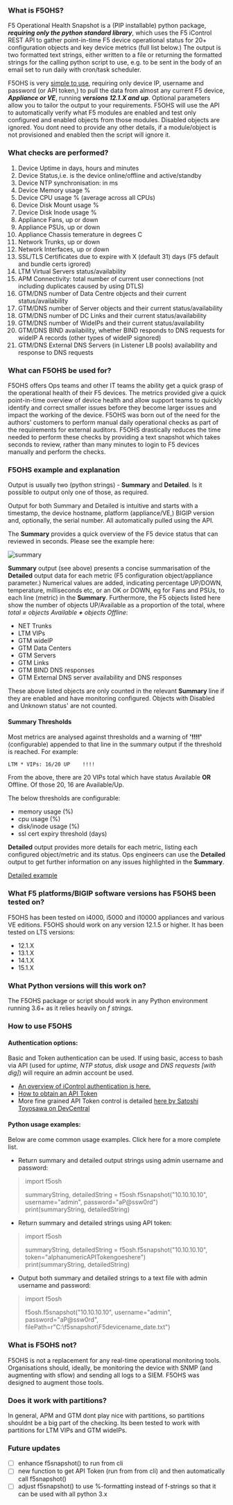 
### What is F5OHS?
F5 Operational Health Snapshot is a (PIP installable) python package, __*requiring only the python standard library*__, which uses the 
F5 iControl REST API to gather point-in-time F5 device operational status for 20+ configuration objects and key device metrics (full list below.) The output is two formatted text strings, either written to a file or returning the formatted strings for the calling python script to use, e.g. to be sent in the body of an email set to run daily with cron/task scheduler.
 

F5OHS is very [simple to use](https://github.com/cloudsecuritynz/f5ohs/blob/main/README.md#how-to-use-f5ohs), requiring only device IP, username and password (or API token,) to pull the data from almost any current F5 device, __*Appliance or VE*__, running __*versions 12.1.X and up*__. Optional parameters allow you to tailor the output to your requirements. 
F5OHS will use the API to automatically verify what F5 modules are enabled and test only configured and enabled objects from those modules. Disabled objects are ignored. You dont need to provide any other details, if a module/object is not provisioned and enabled then the script will ignore it. 

### What checks are performed?
1. Device Uptime in days, hours and minutes
1. Device Status,i.e. is the device online/offline and active/standby
1. Device NTP synchronisation: in ms
1. Device Memory usage %
1. Device CPU usage % (average across all CPUs)
1. Device Disk Mount usage %
1. Device Disk Inode usage %
1. Appliance Fans, up or down
1. Appliance PSUs, up or down
1. Appliance Chassis temerature in degrees C
1. Network Trunks, up or down 
1. Network Interfaces, up or down
1. SSL/TLS Certificates due to expire with X (default 31) days (F5 default and bundle certs igrored)
1. LTM Virtual Servers status/availability
1. APM Connectivity: total number of current user connections (not including duplicates caused by using DTLS)
1. GTM/DNS number of Data Centre objects and their current status/availability
1. GTM/DNS number of Server objects and their current status/availability
1. GTM/DNS number of DC Links and their current status/availability
1. GTM/DNS number of WideIPs and their current status/availability
1. GTM/DNS BIND availability, whether BIND responds to DNS requests for wideIP A records (other types of wideIP signored)
1. GTM/DNS External DNS Servers (in Listener LB pools) availability and response to DNS requests

### What can F5OHS be used for?
F5OHS offers Ops teams and other IT teams the ability get a quick grasp of the operational health of their F5 devices. The metrics provided give a quick point-in-time overview of device health and allow support teams to quickly identify and correct smaller issues before they become larger issues and impact the working of the device. F5OHS was born out of the need for the authors' customers to perform manual daily operational checks as part of the requirements for external auditors. F5OHS drastically reduces the time needed to perform these checks by providing a text snapshot which takes seconds to review, rather than many minutes to login to F5 devices manually and perform the checks. 

### F5OHS example and explanation
Output is usually two (python strings) - **Summary** and **Detailed**. Is it possible to output only one of those, as required.

Output for both Summary and Detailed is intuitive and starts with a timestamp, the device hostname, platform (appliance/VE,) BIGIP version and, optionally, the serial number. All automatically pulled using the API. 

The **Summary** provides a quick overview of the F5 device status that can reviewed in seconds. Please see the example here:

![summary](/images/f5ohs_summary.png "Summary Output")

**Summary** output (see above) presents a concise summarisation of the **Detailed** output data for each metric (F5 configuration object/appliance parameter.) 
Numerical values are added, indicating percentage UP/DOWN, temperature, milliseconds etc, or an OK or DOWN, eg for Fans and PSUs, to each line (metric) in the **Summary**.
Furthermore, the F5 objects listed here show the number of objects UP/Available as a proportion of the total, where *total **=** objects Available **+** objects Offline*:
* NET Trunks 
* LTM VIPs 
* GTM wideIP 
* GTM Data Centers 
* GTM Servers 
* GTM Links 
* GTM BIND DNS responses
* GTM External DNS server availability and DNS responses

These above listed objects are only counted in the relevant **Summary** line if they are enabled and have monitoring configured. Objects with Disabled and Unknown status' are not counted.    

#### Summary Thresholds
Most metrics are analysed against thresholds and a warning of **'!!!!'** (configurable) appended to that line in the summary output if the threshold is reached. 
For example:
```
LTM * VIPs: 16/20 UP 	!!!!
```
From the above, there are 20 VIPs total which have status Available **OR** Offline. Of those 20, 16 are Available/Up.

The below thresholds are configurable:
* memory usage (%)
* cpu usage (%)
* disk/inode usage (%)
* ssl cert expiry threshold (days)


**Detailed** output provides more details for each metric, listing each configured object/metric and its status. Ops engineers can use the **Detailed** output to get further information on any issues highlighted in the **Summary**.

[Detailed example](/images/f5ohs_detailed.png "Detailed Output")



### What F5 platforms/BIGIP software versions has F5OHS been tested on?
F5OHS has been tested on i4000, i5000 and i10000 appliances and various VE editions.
F5OHS should work on any version 12.1.5 or higher. It has been tested on LTS versions:
* 12.1.X
* 13.1.X
* 14.1.X
* 15.1.X

### What Python versions will this work on?
The F5OHS package or script should work in any Python environment running 3.6+ as it relies heavily on *f strings*.

### How to use F5OHS
#### Authentication options:
Basic and Token authentication can be used. If using basic, access to bash via API (used for *uptime, NTP status, disk usage* and *DNS requests [with dig]*) will require an admin account be used. 
* [An overview of iControl authentication is here.](https://clouddocs.f5.com/api/icontrol-soap/Authentication_with_the_F5_REST_API.html)
* [How to obtain an API Token](https://devcentral.f5.com/s/articles/iControl-REST-Authentication-Token-Management)
* More fine grained API Token control is detailed [here by Satoshi Toyosawa on DevCentral](https://devcentral.f5.com/s/articles/icontrol-rest-fine-grained-role-based-access-control-30773)

#### Python usage examples:
Below are come common usage examples. Click here for a more complete list.
* Return summary and detailed output strings using admin username and password:
> import f5osh   
>      
> summaryString, detailedString = f5osh.f5snapshot("10.10.10.10", username="admin", password="aP@ssw0rd")    
> print(summaryString, detailedString)

* Return summary and detailed strings using API token:
> import f5osh    
>   
> summaryString, detailedString = f5osh.f5snapshot("10.10.10.10", token="alphanumericAPITokengoeshere")    
> print(summaryString, detailedString)

* Output both summary and detailed strings to a text file with admin username and password:
> import f5osh   
>  
> f5osh.f5snapshot("10.10.10.10", username="admin", password="aP@ssw0rd", filePath=r"C:\f5snapshot\F5devicename_date.txt")

### What is F5OHS not?
F5OHS is not a replacement for any real-time operational monitoring tools. Organisations should, ideally, be monitoring the device with SNMP (and augmenting with sflow) and sending all logs to a SIEM. F5OHS was designed to augment those tools.

### Does it work with partitions?
In general, APM and GTM dont play nice with partitions, so partitions shouldnt be a big part of the checking.
Its been tested to work with partitions for LTM VIPs and GTM wideIPs. 

### Future updates
- [ ]  enhance f5snapshot() to run from cli
- [ ]  new function to get API Token (run from from cli) and then automatically call f5snapshot() 
- [ ]  adjust f5snapshot() to use %-formatting instead of f-strings so that it can be used with all python 3.x
